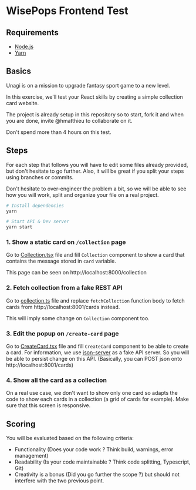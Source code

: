 # WisePops Frontend Test

## Requirements

* [Node.js](https://nodejs.org)
* [Yarn](https://yarnpkg.com)

## Basics

Unagi is on a mission to upgrade fantasy sport game to a new level.

In this exercise, we'll test your React skills by creating a simple collection card website.

The project is already setup in this repository so to start, fork it and when
you are done, invite @hmatthieu to collaborate on it.

Don't spend more than 4 hours on this test.

## Steps

For each step that follows you will have to edit some files already provided,
but don't hesitate to go further. Also, it will be great if you split your
steps using branches or commits.

Don't hesitate to over-engineer the problem a bit, so we will be able to see
how you will work, split and organize your file on a real project.

``` sh
# Install dependencies
yarn

# Start API & Dev server
yarn start
```

### 1. Show a static card on `/collection` page

Go to [Collection.tsx](src/pages/Collection.tsx) file and fill `Collection` component to show
a card that contains the message stored in `card` variable.

This page can be seen on http://localhost:8000/collection

### 2. Fetch collection from a fake REST API

Go to [collection.ts](/src/lib/collection.ts) file and replace `fetchCollection` function
body to fetch cards from http://localhost:8001/cards instead.

This will imply some change on `Collection` component too.

### 3. Edit the popup on `/create-card` page

Go to [CreateCard.tsx](/src/pages/CreateCard.tsx) file and fill `CreateCard` component to
be able to create a card. For information, we use
[json-server](https://github.com/typicode/json-server) as a fake API server.
So you will be able to persist change on this API.
(Basically, you can POST json onto http://localhost:8001/cards)

### 4. Show all the card as a collection

On a real use case, we don't want to show only one card so adapts the code to show each
cards in a collection (a grid of cards for example).
Make sure that this screen is responsive.

## Scoring

You will be evaluated based on the following criteria:
- Functionality (Does your code work ? Think build, warnings, error management)
- Readability (Is your code maintainable ? Think code splitting, Typescript, Git)
- Creativity is a bonus (Did you go further the scope ?) but should not interfere with the two previous point.
